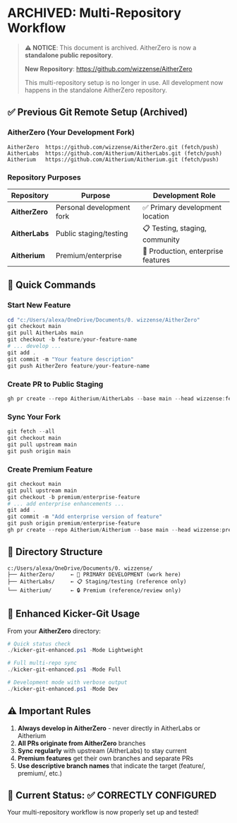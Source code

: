 # ARCHIVED: Multi-Repository Workflow

> **⚠️ NOTICE**: This document is archived. AitherZero is now a **standalone public repository**.
>
> **New Repository**: https://github.com/wizzense/AitherZero
>
> This multi-repository setup is no longer in use. All development now happens in the standalone AitherZero repository.

## ✅ Previous Git Remote Setup (Archived)

### AitherZero (Your Development Fork)
```text
AitherZero  https://github.com/wizzense/AitherZero.git (fetch/push)
AitherLabs  https://github.com/Aitherium/AitherLabs.git (fetch/push)
Aitherium   https://github.com/Aitherium/Aitherium.git (fetch/push)
```

### Repository Purposes

| Repository | Purpose | Development Role |
|------------|---------|------------------|
| **AitherZero** | Personal development fork | ✅ Primary development location |
| **AitherLabs** | Public staging/testing | 📋 Testing, staging, community |
| **Aitherium** | Premium/enterprise | 🎯 Production, enterprise features |

## 🚀 Quick Commands

### Start New Feature
```powershell
cd "c:/Users/alexa/OneDrive/Documents/0. wizzense/AitherZero"
git checkout main
git pull AitherLabs main
git checkout -b feature/your-feature-name
# ... develop ...
git add .
git commit -m "Your feature description"
git push AitherZero feature/your-feature-name
```

### Create PR to Public Staging
```powershell
gh pr create --repo Aitherium/AitherLabs --base main --head wizzense:feature/your-feature-name
```

### Sync Your Fork
```powershell
git fetch --all
git checkout main
git pull upstream main
git push origin main
```

### Create Premium Feature
```powershell
git checkout main
git pull upstream main
git checkout -b premium/enterprise-feature
# ... add enterprise enhancements ...
git add .
git commit -m "Add enterprise version of feature"
git push origin premium/enterprise-feature
gh pr create --repo Aitherium/Aitherium --base main --head wizzense:premium/enterprise-feature
```

## 📁 Directory Structure

```text
c:/Users/alexa/OneDrive/Documents/0. wizzense/
├── AitherZero/     ← 🎯 PRIMARY DEVELOPMENT (work here)
├── AitherLabs/     ← 📋 Staging/testing (reference only)
└── Aitherium/      ← 🔒 Premium (reference/review only)
```

## 🔧 Enhanced Kicker-Git Usage

From your **AitherZero** directory:

```powershell
# Quick status check
./kicker-git-enhanced.ps1 -Mode Lightweight

# Full multi-repo sync
./kicker-git-enhanced.ps1 -Mode Full

# Development mode with verbose output
./kicker-git-enhanced.ps1 -Mode Dev
```

## ⚠️ Important Rules

1. **Always develop in AitherZero** - never directly in AitherLabs or Aitherium
2. **All PRs originate from AitherZero** branches
3. **Sync regularly** with upstream (AitherLabs) to stay current
4. **Premium features** get their own branches and separate PRs
5. **Use descriptive branch names** that indicate the target (feature/, premium/, etc.)

## 🎯 Current Status: ✅ CORRECTLY CONFIGURED

Your multi-repository workflow is now properly set up and tested!
